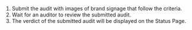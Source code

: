 1. Submit the audit with images of brand signage that follow the criteria.
2. Wait for an auditor to review the submitted audit.
3. The verdict of the submitted audit will be displayed on the Status Page.